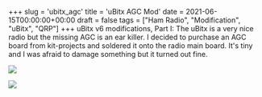 +++
slug = 'ubitx_agc'
title = 'uBitx AGC Mod'
date = 2021-06-15T00:00:00+00:00
draft = false
tags = ["Ham Radio", "Modification", "uBitx", "QRP"]
+++
uBitx v6 modifications, Part I: The uBitx is a very nice radio but the missing AGC is an ear killer. I decided to purchase an AGC board from kit-projects and soldered it onto the radio main board. It's tiny and I was afraid to damage something but it turned out fine.


![](/img/ubitx_agc-1.jpg)


![](/img/ubitx_agc-2.jpg)
